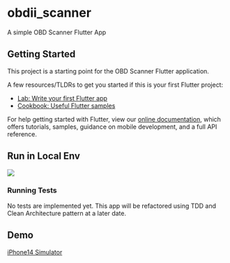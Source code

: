 # obdii_scanner

A simple OBD Scanner Flutter App

## Getting Started

This project is a starting point for the OBD Scanner Flutter application.

A few resources/TLDRs to get you started if this is your first Flutter project:

- [Lab: Write your first Flutter app](https://flutter.dev/docs/get-started/codelab)
- [Cookbook: Useful Flutter samples](https://flutter.dev/docs/cookbook)

For help getting started with Flutter, view our
[online documentation](https://flutter.dev/docs), which offers tutorials,
samples, guidance on mobile development, and a full API reference.

## Run in Local Env
![](assets/images/readme/scanner_app.mov.gif)

### Running Tests

No tests are implemented yet. This app will be refactored using TDD and Clean Architecture pattern at a later date.

## Demo
[iPhone14 Simulator](assets/images/readme/Simulator_Phone_14_Pro_Max.mp4)




